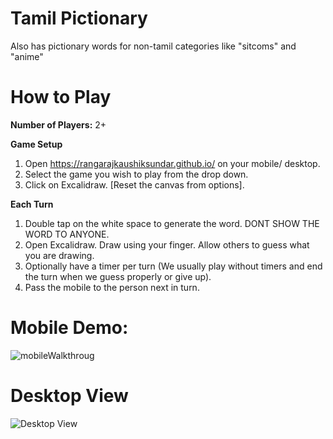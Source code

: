 # Tamil Pictionary
Also has pictionary words for non-tamil categories like "sitcoms" and "anime"

# How to Play
**Number of Players:** 2+

**Game Setup**
1. Open https://rangarajkaushiksundar.github.io/ on your mobile/ desktop.
2. Select the game you wish to play from the drop down.
3. Click on Excalidraw. [Reset the canvas from options].

**Each Turn**

1. Double tap on the white space to generate the word. DONT SHOW THE WORD TO ANYONE.
2. Open Excalidraw. Draw using your finger. Allow others to guess what you are drawing.
3. Optionally have a timer per turn (We usually play without timers and end the turn when we guess properly or give up).
4. Pass the mobile to the person next in turn.

# Mobile Demo:
![mobileWalkthroug](https://user-images.githubusercontent.com/17104137/168493772-b788c523-b5be-4ebd-84ab-6cf05b70cf9c.gif)




# Desktop View
![Desktop View](https://user-images.githubusercontent.com/17104137/168490464-cb9d305a-0b0f-4df5-a364-c7bbe3d3cd2e.gif)

